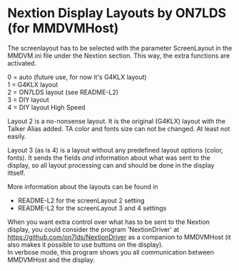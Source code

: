 Nextion Display Layouts by ON7LDS (for MMDVMHost)
=================================================

The screenlayout has to be selected with the parameter ScreenLayout in the
MMDVM.ini file under the Nextion section. This way, the extra functions
are activated.  

  0 = auto (future use, for now it's G4KLX layout)  
  1 = G4KLX layout  
  2 = ON7LDS layout (see README-L2)  
  3 = DIY layout  
  4 = DIY layout High Speed  
  
Layout 2 is a no-nonsense layout. It is the original (G4KLX) layout with the Talker Alias added. TA color and fonts size can not be changed. At least not easily.

Layout 3 (as is 4) is a layout without any predefined layout options (color, fonts). It sends the fields *and* information about what was sent to the display, so all layout processing can and should be done in the display ittself. 

More information about the layouts can be found in  
  * README-L2 for the screenLayout 2 setting
  * README-L2 for the screenLayout 3 and 4 settings

  
When you want extra control over what has to be sent to the Nextion display,
you could consider the program 'NextionDriver' at https://github.com/on7lds/NextionDriver as a companion to MMDVMHost (it also makes it possible to use buttons on the display).  
In verbose mode, this program shows you all communication between MMDVMHost and the display.
